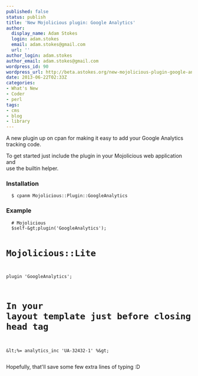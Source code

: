 ```yaml
---
published: false
status: publish
title: 'New Mojolicious plugin: Google Analytics'
author:
  display_name: Adam Stokes
  login: adam.stokes
  email: adam.stokes@gmail.com
  url: ''
author_login: adam.stokes
author_email: adam.stokes@gmail.com
wordpress_id: 90
wordpress_url: http://beta.astokes.org/new-mojolicious-plugin-google-analytics/
date: 2013-06-22T02:33Z
categories:
- What's New
- Coder
- perl
tags:
- cms
- blog
- library
---
```

<p>A new plugin up on cpan for making it easy to add your Google Analytics<br />
tracking code. </p>
<p>To get started just include the plugin in your Mojolicious web application and<br />
use the builtin helper.</p>
<h3 id=&#34;installation&#34;>Installation</h3>
<pre><code>  $ cpanm Mojolicious::Plugin::GoogleAnalytics
</code></pre>
<h3 id=&#34;example&#34;>Example</h3>
<pre><code>  # Mojolicious
  $self-&#38;gt;plugin(&#39;GoogleAnalytics&#39;);

  # Mojolicious::Lite
  plugin &#39;GoogleAnalytics&#39;;

  # In your layout template just before closing head tag
  &#38;lt;%= analytics_inc &#39;UA-32432-1&#39; %&#38;gt;
</code></pre>
<p>Hopefully, that&#39;ll save some few extra lines of typing :D</p>
